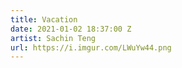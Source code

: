 ```yaml
---
title: Vacation
date: 2021-01-02 18:37:00 Z
artist: Sachin Teng
url: https://i.imgur.com/LWuYw44.png
---
```


